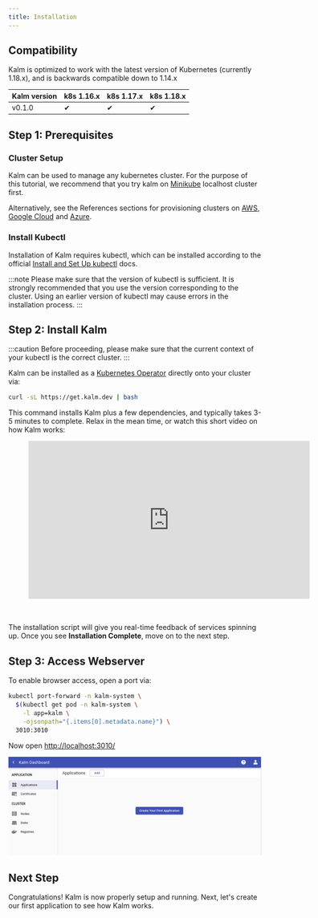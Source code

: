 ```yaml
---
title: Installation
---
```


## Compatibility

Kalm is optimized to work with the latest version of Kubernetes (currently 1.18.x), and is backwards compatible down to 1.14.x

| Kalm version | k8s 1.16.x | k8s 1.17.x | k8s 1.18.x |
|--------------|------------|------------|------------|
| v0.1.0       | ✔          | ✔          | ✔          |

## Step 1: Prerequisites

### Cluster Setup

Kalm can be used to manage any kubernetes cluster.
For the purpose of this tutorial, we recommend that you try kalm on [Minikube](./guide-minikube.md) localhost cluster first.

Alternatively, see the References sections for provisioning clusters on [AWS](./guide-aws.md), [Google Cloud](./google-gke.md) and [Azure](./azure-aks.md).

### Install Kubectl

Installation of Kalm requires kubectl, which can be installed according to the official <a href="https://kubernetes.io/docs/tasks/tools/install-kubectl/" target="_blank">Install and Set Up kubectl</a> docs.

:::note
Please make sure that the version of kubectl is sufficient. It is strongly recommended that you use the version corresponding to the cluster. Using an earlier version of kubectl may cause errors in the installation process.
:::

## Step 2: Install Kalm

:::caution
Before proceeding, please make sure that the current context of your kubectl is the correct cluster.
:::

Kalm can be installed as a [Kubernetes Operator](https://kubernetes.io/docs/concepts/extend-kubernetes/operator/) directly onto your cluster via:

```bash
curl -sL https://get.kalm.dev | bash
```

This command installs Kalm plus a few dependencies, and typically takes 3-5 minutes to complete. Relax in the mean time, or watch this short video on how Kalm works:

<figure class="video_container">
  <iframe width="560" height="315" src="https://www.youtube.com/embed/fzig4AvMr74" frameborder="0" allowfullscreen="true"></iframe>
</figure>

<br />

The installation script will give you real-time feedback of services spinning up. Once you see **Installation Complete**, move on to the next step.

## Step 3: Access Webserver

To enable browser access, open a port via:

```bash
kubectl port-forward -n kalm-system \
  $(kubectl get pod -n kalm-system \
    -l app=kalm \
    -ojsonpath="{.items[0].metadata.name}") \
  3010:3010
```

Now open <a href="http://localhost:3010/" target="_blank">http://localhost:3010/</a>

![login screen](assets/main-page.png)

## Next Step

Congratulations! Kalm is now properly setup and running. Next, let's create our first application to see how Kalm works.
